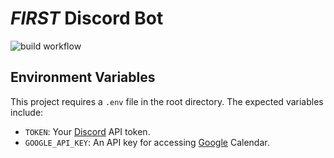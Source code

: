 # _FIRST_ Discord Bot

![build workflow](https://github.com/drewwhis/first-discord-bot/actions/workflows/build.yml/badge.svg)

## Environment Variables

This project requires a `.env` file in the root directory. The expected variables include:
- `TOKEN`: Your [Discord](https://discord.com/developers/docs/reference) API token.
- `GOOGLE_API_KEY`: An API key for accessing [Google](https://developers.google.com/maps/documentation/javascript/get-api-key) Calendar.